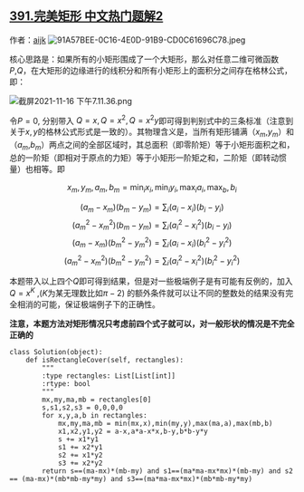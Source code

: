 ## [391.完美矩形 中文热门题解2](https://leetcode.cn/problems/perfect-rectangle/solutions/100000/ge-lin-gong-shi-shuang-chao-100-by-aijk-h7x6)

作者：[aijk](https://leetcode.cn/u/aijk)
![91A57BEE-0C16-4E0D-91B9-CD0C61696C78.jpeg](https://pic.leetcode-cn.com/1637059440-URubJL-91A57BEE-0C16-4E0D-91B9-CD0C61696C78.jpeg)

核心思路是：如果所有的小矩形围成了一个大矩形，那么对任意二维可微函数$P$,$Q$，在大矩形的边缘进行的线积分和所有小矩形上的面积分之间存在格林公式，即：

![截屏2021-11-16 下午7.11.36.png](https://pic.leetcode-cn.com/1637061105-wAeIgx-%E6%88%AA%E5%B1%8F2021-11-16%20%E4%B8%8B%E5%8D%887.11.36.png)

令$P=0$, 分别带入 $Q=x,Q=x^2,Q=x^2y$即可得到判别式中的三条标准（注意到关于$x,y$的格林公式形式是一致的）。其物理含义是，当所有矩形铺满（$x_m$,$y_m$）和（$a_m$,$b_m$）两点之间的全部区域时，其总面积（即零阶矩）等于小矩形面积之和，总的一阶矩（即相对于原点的力矩）等于小矩形一阶矩之和，二阶矩（即转动惯量）也相等。即

$$ x_m,y_m,a_m,b_m = \min_i x_i, \min_i y_i, \max_i a_i, \max_b, b_i $$

$$(a_m-x_m)(b_m-y_m) = \sum_{i} (a_i-x_i)(b_i-y_i) $$
$$(a_m^2-x_m^2)(b_m-y_m) = \sum_{i} (a_i^2-x_i^2)(b_i-y_i) $$
$$(a_m-x_m)(b_m^2-y_m^2) = \sum_{i} (a_i-x_i)(b_i^2-y_i^2) $$
$$(a_m^2-x_m^2)(b_m^2-y_m^2) = \sum_{i} (a_i^2-x_i^2)(b_i^2-y_i^2) $$

本题带入以上四个$Q$即可得到结果，但是对一些极端例子是有可能有反例的，加入$Q=x^K$ ,($K$为某无理数比如$\pi-2$) 的额外条件就可以让不同的整数处的结果没有完全相消的可能，保证极端例子下的正确性。

**注意，本题方法对矩形情况只考虑前四个式子就可以，对一般形状的情况是不完全正确的**

```
class Solution(object):
    def isRectangleCover(self, rectangles):
        """
        :type rectangles: List[List[int]]
        :rtype: bool
        """
        mx,my,ma,mb = rectangles[0]
        s,s1,s2,s3 = 0,0,0,0
        for x,y,a,b in rectangles:
            mx,my,ma,mb = min(mx,x),min(my,y),max(ma,a),max(mb,b)
            x1,x2,y1,y2 = a-x,a*a-x*x,b-y,b*b-y*y
            s += x1*y1
            s1 += x2*y1
            s2 += x1*y2
            s3 += x2*y2
        return s==(ma-mx)*(mb-my) and s1==(ma*ma-mx*mx)*(mb-my) and s2 == (ma-mx)*(mb*mb-my*my) and s3==(ma*ma-mx*mx)*(mb*mb-my*my)
```
